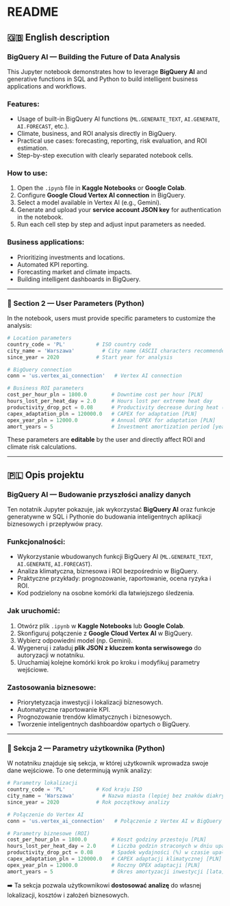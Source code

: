 # README

## 🇬🇧 English description

### BigQuery AI — Building the Future of Data Analysis

This Jupyter notebook demonstrates how to leverage **BigQuery AI** and generative functions in SQL and Python to build intelligent business applications and workflows.

### Features:
- Usage of built-in BigQuery AI functions (`ML.GENERATE_TEXT`, `AI.GENERATE`, `AI.FORECAST`, etc.).  
- Climate, business, and ROI analysis directly in BigQuery.  
- Practical use cases: forecasting, reporting, risk evaluation, and ROI estimation.  
- Step-by-step execution with clearly separated notebook cells.  

### How to use:
1. Open the `.ipynb` file in **Kaggle Notebooks** or **Google Colab**.  
2. Configure **Google Cloud Vertex AI connection** in BigQuery.  
3. Select a model available in Vertex AI (e.g., Gemini).  
4. Generate and upload your **service account JSON key** for authentication in the notebook.  
5. Run each cell step by step and adjust input parameters as needed.  

### Business applications:
- Prioritizing investments and locations.  
- Automated KPI reporting.  
- Forecasting market and climate impacts.  
- Building intelligent dashboards in BigQuery.  

---

### 🔧 Section 2 — User Parameters (Python)

In the notebook, users must provide specific parameters to customize the analysis:

```python
# Location parameters
country_code = 'PL'          # ISO country code
city_name = 'Warszawa'         # City name (ASCII characters recommended)
since_year = 2020            # Start year for analysis

# BigQuery connection
conn = 'us.vertex_ai_connection'   # Vertex AI connection

# Business ROI parameters
cost_per_hour_pln = 1800.0        # Downtime cost per hour [PLN]
hours_lost_per_heat_day = 2.0     # Hours lost per extreme heat day
productivity_drop_pct = 0.08      # Productivity decrease during heat (%)
capex_adaptation_pln = 120000.0   # CAPEX for adaptation [PLN]
opex_year_pln = 12000.0           # Annual OPEX for adaptation [PLN]
amort_years = 5                   # Investment amortization period [years]
```

These parameters are **editable** by the user and directly affect ROI and climate risk calculations.  

---

## 🇵🇱 Opis projektu

### BigQuery AI — Budowanie przyszłości analizy danych

Ten notatnik Jupyter pokazuje, jak wykorzystać **BigQuery AI** oraz funkcje generatywne w SQL i Pythonie do budowania inteligentnych aplikacji biznesowych i przepływów pracy.

### Funkcjonalności:
- Wykorzystanie wbudowanych funkcji BigQuery AI (`ML.GENERATE_TEXT`, `AI.GENERATE`, `AI.FORECAST`).  
- Analiza klimatyczna, biznesowa i ROI bezpośrednio w BigQuery.  
- Praktyczne przykłady: prognozowanie, raportowanie, ocena ryzyka i ROI.  
- Kod podzielony na osobne komórki dla łatwiejszego śledzenia.  

### Jak uruchomić:
1. Otwórz plik `.ipynb` w **Kaggle Notebooks** lub **Google Colab**.  
2. Skonfiguruj połączenie z **Google Cloud Vertex AI** w BigQuery.  
3. Wybierz odpowiedni model (np. Gemini).  
4. Wygeneruj i załaduj **plik JSON z kluczem konta serwisowego** do autoryzacji w notatniku.  
5. Uruchamiaj kolejne komórki krok po kroku i modyfikuj parametry wejściowe.  

### Zastosowania biznesowe:
- Priorytetyzacja inwestycji i lokalizacji biznesowych.  
- Automatyczne raportowanie KPI.  
- Prognozowanie trendów klimatycznych i biznesowych.  
- Tworzenie inteligentnych dashboardów opartych o BigQuery.  

---

### 🔧 Sekcja 2 — Parametry użytkownika (Python)

W notatniku znajduje się sekcja, w której użytkownik wprowadza swoje dane wejściowe. To one determinują wynik analizy:

```python
# Parametry lokalizacji
country_code = 'PL'          # Kod kraju ISO
city_name = 'Warszawa'         # Nazwa miasta (lepiej bez znaków diakrytycznych)
since_year = 2020            # Rok początkowy analizy

# Połączenie do Vertex AI
conn = 'us.vertex_ai_connection'   # Połączenie z Vertex AI w BigQuery

# Parametry biznesowe (ROI)
cost_per_hour_pln = 1800.0        # Koszt godziny przestoju [PLN]
hours_lost_per_heat_day = 2.0     # Liczba godzin straconych w dniu upału
productivity_drop_pct = 0.08      # Spadek wydajności (%) w czasie upałów
capex_adaptation_pln = 120000.0   # CAPEX adaptacji klimatycznej [PLN]
opex_year_pln = 12000.0           # Roczny OPEX adaptacji [PLN]
amort_years = 5                   # Okres amortyzacji inwestycji [lata]
```

➡️ Ta sekcja pozwala użytkownikowi **dostosować analizę** do własnej lokalizacji, kosztów i założeń biznesowych.  
